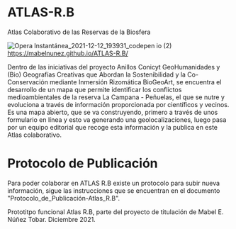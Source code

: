 # ATLAS-R.B
Atlas Colaborativo de las Reservas de la Biosfera

![Opera Instantánea_2021-12-12_193931_codepen io (2)](https://user-images.githubusercontent.com/38172476/145746872-32ceebce-aca8-43a1-95a5-4a86da570ed3.png)
https://mabelnunez.github.io/ATLAS-R.B/ 


Dentro de las iniciativas del proyecto Anillos Conicyt GeoHumanidades y (Bio) Geografías Creativas que Abordan la Sostenibilidad y la Co-Conservación mediante Inmersión Rizomática BioGeoArt, se encuentra el desarrollo de un mapa que permite identificar los conflictos medioambientales de la reserva La Campana - Peñuelas, el que se nutre y evoluciona a través de información proporcionada por científicos y vecinos.
Es una mapa abierto, que se va construyendo, primero a través de unos formulario en línea y esto va generando una geolocalizaciones, luego pasa por un equipo editorial que recoge esta información y la publica en este Atlas colaborativo.

# Protocolo de Publicación
Para poder colaborar en ATLAS R.B existe un protocolo para subir nueva información, sigue las instrucciones que se encuentran en el documento "Protocolo_de_Publicación-Atlas_R.B". 





Prototitpo funcional Atlas R.B, parte del proyecto de titulación de Mabel E. Núñez Tobar.
Diciembre 2021.
